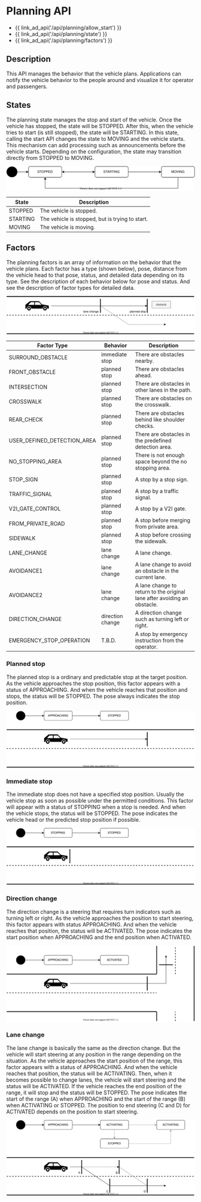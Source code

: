 # Planning API

- {{ link_ad_api('/api/planning/allow_start') }}
- {{ link_ad_api('/api/planning/state') }}
- {{ link_ad_api('/api/planning/factors') }}

## Description

This API manages the behavior that the vehicle plans.
Applications can notify the vehicle behavior to the people around and visualize it for operator and passengers.

## States

The planning state manages the stop and start of the vehicle.
Once the vehicle has stopped, the state will be STOPPED.
After this, when the vehicle tries to start (is still stopped), the state will be STARTING.
In this state, calling the start API changes the state to MOVING and the vehicle starts.
This mechanism can add processing such as announcements before the vehicle starts.
Depending on the configuration, the state may transition directly from STOPPED to MOVING.

![planning-state](./docs/state.drawio.svg)

| State    | Description                                     |
| -------- | ----------------------------------------------- |
| STOPPED  | The vehicle is stopped.                         |
| STARTING | The vehicle is stopped, but is trying to start. |
| MOVING   | The vehicle is moving.                          |

## Factors

The planning factors is an array of information on the behavior that the vehicle plans.
Each factor has a type (shown below), pose, distance from the vehicle head to that pose, status, and detailed data depending on its type.
See the description of each behavior below for pose and status. And see the description of factor types for detailed data.

![planning-factors](./docs/factors.drawio.svg)

| Factor Type                 | Behavior         | Description                                            |
| --------------------------- | ---------------- | ------------------------------------------------------ |
| SURROUND_OBSTACLE           | immediate stop   | There are obstacles nearby.                            |
| FRONT_OBSTACLE              | planned stop     | There are obstacles ahead.                             |
| INTERSECTION                | planned stop     | There are obstacles in other lanes in the path.        |
| CROSSWALK                   | planned stop     | There are obstacles on the crosswalk.                  |
| REAR_CHECK                  | planned stop     | There are obstacles behind like shoulder checks.       |
| USER_DEFINED_DETECTION_AREA | planned stop     | There are obstacles in the predefined detection area.  |
| NO_STOPPING_AREA            | planned stop     | There is not enough space beyond the no stopping area. |
| STOP_SIGN                   | planned stop     | A stop by a stop sign.                                 |
| TRAFFIC_SIGNAL              | planned stop     | A stop by a traffic signal.                            |
| V2I_GATE_CONTROL            | planned stop     | A stop by a V2I gate.                                  |
| FROM_PRIVATE_ROAD           | planned stop     | A stop before merging from private area.               |
| SIDEWALK                    | planned stop     | A stop before crossing the sidewalk.                   |
| LANE_CHANGE                 | lane change      | A lane change.                                         |
| AVOIDANCE1                  | lane change      | A lane change to avoid an obstacle in the current lane.        |
| AVOIDANCE2                  | lane change      | A lane change to return to the original lane after avoiding an obstacle.       |
| DIRECTION_CHANGE            | direction change | A direction change such as turning left or right.      |
| EMERGENCY_STOP_OPERATION    | T.B.D.           | A stop by emergency instruction from the operator.     |

### Planned stop

The planned stop is a ordinary and predictable stop at the target position.
As the vehicle approaches the stop position, this factor appears with a status of APPROACHING.
And when the vehicle reaches that position and stops, the status will be STOPPED.
The pose always indicates the stop position.

![planned-stop-factor](./docs/factors-planned-stop.drawio.svg)

### Immediate stop

The immediate stop does not have a specified stop position.
Usually the vehicle stop as soon as possible under the permitted conditions.
This factor will appear with a status of STOPPING when a stop is needed.
And when the vehicle stops, the status will be STOPPED.
The pose indicates the vehicle head or the predicted stop position if possible.

![immediate-stop-factor](./docs/factors-immediate-stop.drawio.svg)

### Direction change

The direction change is a steering that requires turn indicators such as turning left or right.
As the vehicle approaches the position to start steering, this factor appears with status APPROACHING.
And when the vehicle reaches that position, the status will be ACTIVATED.
The pose indicates the start position when APPROACHING and the end position when ACTIVATED.

![direction-change-factor](./docs/factors-direction-change.drawio.svg)

### Lane change

The lane change is basically the same as the direction change.
But the vehicle will start steering at any position in the range depending on the situation.
As the vehicle approaches the start position of the range, this factor appears with a status of APPROACHING.
And when the vehicle reaches that position, the status will be ACTIVATING.
Then, when it becomes possible to change lanes, the vehicle will start steering and the status will be ACTIVATED.
If the vehicle reaches the end position of the range, it will stop and the status will be STOPPED.
The pose indicates the start of the range (A) when APPROACHING and the start of the range (B) when ACTIVATING or STOPPED.
The position to end steering (C and D) for ACTIVATED depends on the position to start steering.

![lane-change-factor](./docs/factors-lane-change.drawio.svg)
